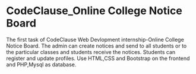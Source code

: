 # CodeClause_Online College Notice Board
The first task of CodeClause Web Devlopment internship-Online College Notice Board.
The admin can create notices and send to all students or to the particular classes and students receive the notices.
Students can register and update profiles.
Use HTML,CSS and Bootstrap on the frontend and PHP,Mysql as database.
